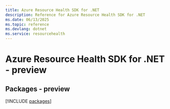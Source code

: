 ```yaml
---
title: Azure Resource Health SDK for .NET
description: Reference for Azure Resource Health SDK for .NET
ms.date: 06/13/2025
ms.topic: reference
ms.devlang: dotnet
ms.service: resourcehealth
---
```

# Azure Resource Health SDK for .NET - preview
## Packages - preview
[!INCLUDE [packages](resource-health-index.md)]